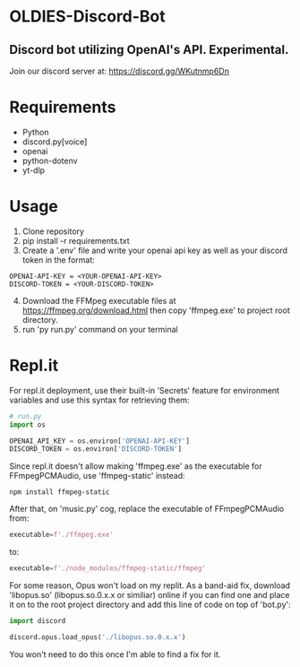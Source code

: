 # OLDIES-Discord-Bot
## Discord bot utilizing OpenAI's API. Experimental.
Join our discord server at: https://discord.gg/WKutnmp6Dn

# Requirements
* Python
* discord.py[voice]
* openai
* python-dotenv
* yt-dlp

# Usage
1. Clone repository
2. pip install -r requirements.txt
3. Create a '.env' file and write your openai api key as well as your discord token in the format:
```
OPENAI-API-KEY = <YOUR-OPENAI-API-KEY>
DISCORD-TOKEN = <YOUR-DISCORD-TOKEN>
```
4. Download the FFMpeg executable files at https://ffmpeg.org/download.html then copy 'ffmpeg.exe' to project root directory.
4. run 'py run.py' command on your terminal

# Repl.it
For repl.it deployment, use their built-in 'Secrets' feature for environment variables and use this syntax for retrieving them:
```python
# run.py
import os

OPENAI_API_KEY = os.environ['OPENAI-API-KEY']
DISCORD_TOKEN = os.environ['DISCORD-TOKEN']
```

Since repl.it doesn't allow making 'ffmpeg.exe' as the executable for FFmpegPCMAudio, use 'ffmpeg-static' instead:
```
npm install ffmpeg-static
```

After that, on 'music.py' cog, replace the executable of FFmpegPCMAudio from:
```python
executable=f'./ffmpeg.exe'
```
to:
```python
executable=f'./node_modules/ffmpeg-static/ffmpeg'
```

For some reason, Opus won't load on my replit. As a band-aid fix, download 'libopus.so' (libopus.so.0.x.x or similiar) online if you can find one and place it on to the root project directory and add this line of code on top of 'bot.py':

```python
import discord

discord.opus.load_opus('./libopus.so.0.x.x')
```

You won't need to do this once I'm able to find a fix for it. 

